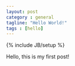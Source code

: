 ```yaml
---
layout: post
category : general
tagline: "Hello World!"
tags : [hello]
---
```

{% include JB/setup %}

Hello, this is my first post!
